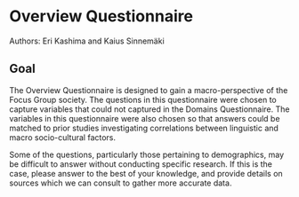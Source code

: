 # Overview Questionnaire

Authors: Eri Kashima and Kaius Sinnemäki


## Goal

The Overview Questionnaire is designed to gain a macro-perspective of the Focus Group society. The questions in this questionnaire were chosen to capture variables that could not captured in the Domains Questionnaire. The variables in this questionnaire were also chosen so that answers could be matched to prior studies investigating correlations between linguistic and macro socio-cultural factors.

Some of the questions, particularly those pertaining to demographics, may be difficult to answer without conducting specific research. If this is the case, please answer to the best of your knowledge, and provide details on sources which we can consult to gather more accurate data.